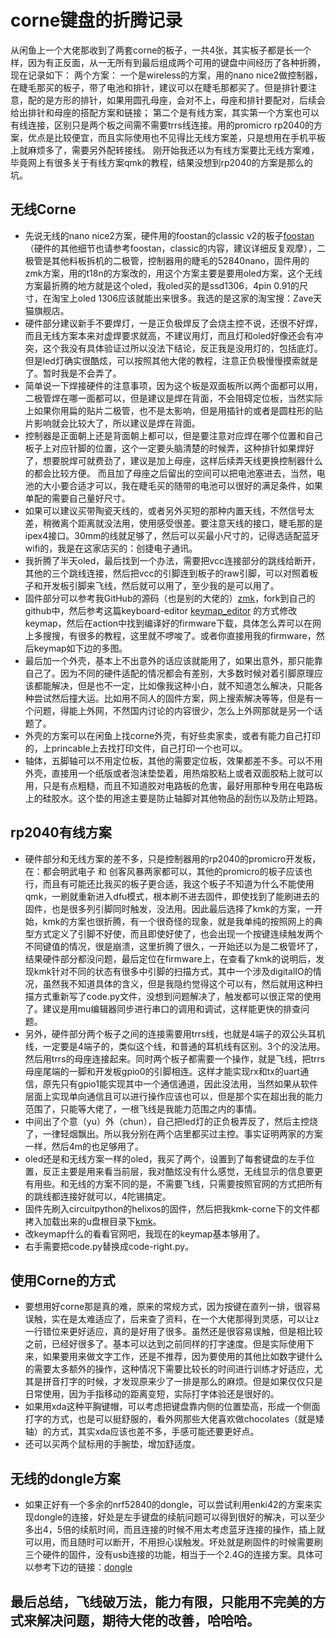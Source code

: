 # corne键盘的折腾记录
从闲鱼上一个大佬那收到了两套corne的板子，一共4张，其实板子都是长一个样，因为有正反面，从一无所有到最后组成两个可用的键盘中间经历了各种折腾，现在记录如下：
两个方案：
一个是wireless的方案，用的nano nice2做控制器，在睫毛那买的板子，带了电池和排针，建议可以在睫毛那都买了。但是排针要注意，配的是方形的排针，如果用圆孔母座，会对不上，母座和排针要配对，后续会给出排针和母座的搭配方案和链接；
第二个是有线方案，其实第一个方案也可以有线连接，区别只是两个板之间需不需要trrs线连接。用的promicro rp2040的方案，优点是比较便宜，而且实际使用也不见得比无线方案差，只是想用在手机平板上就麻烦多了，需要另外配转接线。
刚开始我还以为有线方案要比无线方案难，毕竟网上有很多关于有线方案qmk的教程，结果没想到rp2040的方案是那么的坑。

## 无线Corne
- 先说无线的nano nice2方案，硬件用的foostan的classic v2的板子[foostan](https://github.com/foostan/crkbd)（硬件的其他细节也请参考foostan，classic的内容，建议详细反复观摩），二极管是其他料板拆机的二极管，控制器用的睫毛的52840nano，固件用的zmk方案，用的t18n的方案改的，用这个方案主要是要用oled方案，这个无线方案最折腾的地方就是这个oled，我oled买的是ssd1306，4pin 0.91的尺寸，在淘宝上oled 1306应该就能出来很多。我选的是这家的淘宝搜：Zave天猫旗舰店。
- 硬件部分建议新手不要焊灯，一是正负极焊反了会烧主控不说，还很不好焊，而且无线方案本来对虚焊要求就高，不建议用灯，而且灯和oled好像还会有冲突，这个我没有具体验证过所以没法下结论，反正我是没用灯的，包括底灯。但是led灯确实很酷炫，可以按照其他大佬的教程，注意正负极慢慢摸索就是了。暂时我是不会弄了。
- 简单说一下焊接硬件的注意事项，因为这个板是双面板所以两个面都可以用，二极管焊在哪一面都可以，但是建议是焊在背面，不会阻碍定位板，当然实际上如果你用扁的贴片二极管，也不是太影响，但是用插针的或者是圆柱形的贴片影响就会比较大了，所以建议是焊在背面。
- 控制器是正面朝上还是背面朝上都可以，但是要注意对应焊在哪个位置和自己板子上对应针脚的位置，这个一定要头脑清楚的时候弄，这种排针如果焊好了，想要脱焊可就费劲了，建议是加上母座，这样后续弄天线更换控制器什么的都会比较方便。
而且加了母座之后留出的空间可以把电池塞进去，当然，电池的大小要合适才可以，我在睫毛买的随带的电池可以很好的满足条件，如果单配的需要自己量好尺寸。
- 如果可以建议买带陶瓷天线的，或者另外买短的那种内置天线，不然信号太差，稍微离个距离就没法用，使用感受很差。要注意天线的接口，睫毛那的是ipex4接口。30mm的线就足够了，然后可以买最小尺寸的，记得选适配蓝牙wifi的，我是在这家店买的：创捷电子通讯。
- 我折腾了半天oled，最后找到一个办法，需要把vcc连接部分的跳线给断开，其他的三个跳线连接，然后把vcc的引脚连到板子的raw引脚，可以对照着板子和开发板引脚来飞线，然后就可以用了，至少我的是可以用了。
- 固件部分可以参考我GitHub的源码（也是别的大佬的）[zmk](https://github.com/lincoo2436/zmk-config-t18n)，fork到自己的github中，然后参考这篇keyboard-editor [keymap_editor](https://github.com/nickcoutsos/keymap-editor) 的方式修改keymap，然后在action中找到编译好的firmware下载，具体怎么弄可以在网上多搜搜，有很多的教程，这里就不啰唆了。或者你直接用我的firmware，然后keymap如下边的多图。
- 最后加一个外壳，基本上不出意外的话应该就能用了，如果出意外，那只能靠自己了。因为不同的硬件适配的情况都会有差别，大多数时候对着引脚原理应该都能解决，但是也不一定，比如像我这种小白，就不知道怎么解决，只能各种尝试然后撞大运。比如用不同人的固件方案，网上搜索解决等等，但是有一个问题，得能上外网，不然国内讨论的内容很少，怎么上外网那就是另一个话题了。
- 外壳的方案可以在闲鱼上找corne外壳，有好些卖家卖，或者有能力自己打印的，上princable上去找打印文件，自己打印一个也可以。
- 轴体，五脚轴可以不用定位板，其他的需要定位板，效果都差不多。可以不用外壳，直接用一个纸版或者泡沫垫垫着，用热熔胶粘上或者双面胶粘上就可以用，只是有点粗糙，而且不知道胶对电路板的危害，最好用那种专用在电路板上的硅胶水。这个垫的用途主要是防止轴脚对其他物品的刮伤以及防止短路。

## rp2040有线方案
- 硬件部分和无线方案的差不多，只是控制器用的rp2040的promicro开发板，在：都会明武电子 和 创客风暴两家都可以，其他的promicro的板子应该也行，而且有可能还比我买的板子更合适，我这个板子不知道为什么不能使用qmk，一刷就重新进入dfu模式，根本刷不进去固件，即使找到了能刷进去的固件，也是很多列引脚同时触发，没法用。因此最后选择了kmk的方案，一开始，kmk的方案也很折腾，有一个很奇怪的现象，就是我单纯的按照网上的典型方式定义了引脚不好使，而且即使好使了，也会出现一个按键连续触发两个不同键值的情况，很是崩溃，这里折腾了很久，一开始还以为是二极管坏了，结果硬件部分都没问题，最后定位在firmware上，在查看了kmk的说明后，发现kmk针对不同的状态有很多中引脚的扫描方式，其中一个涉及digitalIO的情况，虽然我不知道具体的含义，但是我隐约觉得这个可以有，然后就用这种扫描方式重新写了code.py文件，没想到问题解决了，触发都可以很正常的使用了。建议是用mu编辑器同步进行串口的调用和调试，这样能更快的排查问题。
- 另外，硬件部分两个板子之间的连接需要用trrs线，也就是4端子的双公头耳机线，一定要是4端子的，类似这个线，和普通的耳机线有区别。3个的没法用。然后用trrs的母座连接起来。同时两个板子都需要一个操作，就是飞线，把trrs母座尾端的一脚和开发板gpio0的引脚相连。这样才能实现rx和tx的uart通信，原先只有gpio1能实现其中一个通信通道，因此没法用，当然如果从软件层面上实现单向通信且可以进行操作应该也可以，但是那个实在超出我的能力范围了，只能等大佬了，一根飞线是我能力范围之内的事情。 
- 中间出了个意（yu）外（chun），自己把led灯的正负极弄反了，然后主控烧了，一律轻烟飘出。所以我分别在两个店里都买过主控。事实证明两家的方案一样，然后4m的也足够用了。
- oled还是和无线方案一样的oled，我买了两个，设置到了每套键盘的左手位置，反正主要是用来看当前层，我对酷炫没有什么感觉，无线显示的信息要更有用些。和无线的方案不同的是，不需要飞线，只需要按照官网的方式把所有的跳线都连接好就可以，4陀锡搞定。 
- 固件先刷入circuitpython的helixos的固件，然后把我kmk-corne下的文件都拷入加载出来的u盘根目录下[kmk](https://github.com/lincoo2436/kmk-rp2040-corne)。
- 改keymap什么的看看官网吧，我现在的keymap基本够用了。  
- 右手需要把code.py替换成code-right.py。


## 使用Corne的方式
- 要想用好corne那是真的难，原来的常规方式，因为按键在直列一排，很容易误触，实在是太难适应了，后来查了资料，在一个大佬那得到灵感，可以让z一行错位来更好适应，真的是好用了很多。虽然还是很容易误触，但是相比较之前，已经好很多了。基本可以达到之前同样的打字速度。但是实际使用下来，如果要用来做文字工作，还是不推荐，因为要使用的其他比如数字键什么的需要太多额外的操作，这种情况下需要比较长的时间进行训练才好适应，尤其是拼音打字的时候，才发现原来少了一排是那么的麻烦。但是如果仅仅只是日常使用，因为手指移动的距离变短，实际打字体验还是很好的。
- 如果用xda这种平胸键帽，可以考虑把键盘靠内侧的位置垫高，形成一个侧面打字的方式，也是可以挺舒服的，看外网那些大佬喜欢做chocolates（就是矮轴）的方式，其实xda应该也差不多，手感可能还要更好点。
- 还可以买两个鼠标用的手腕垫，增加舒适度。

## 无线的dongle方案
- 如果正好有一个多余的nrf52840的dongle，可以尝试利用enki42的方案来实现dongle的连接，好处是左手键盘的续航问题可以得到很好的解决，可以至少多出4，5倍的续航时间，而且连接的时候不用太考虑蓝牙连接的操作，插上就可以用，而且随时可以断开，不用担心误触发。坏处就是刷固件的时候需要刷三个硬件的固件，没有usb连接的功能，相当于一个2.4G的连接方案。具体可以参考下边的链接：[dongle](https://github.com/lincoo2436/zmk-enki42-dongle)

## 最后总结，飞线破万法，能力有限，只能用不完美的方式来解决问题，期待大佬的改善，哈哈哈。
